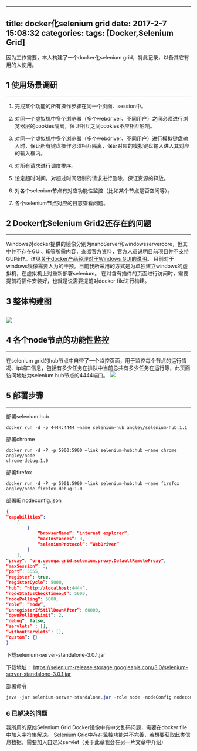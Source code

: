 
---
title: docker化selenium grid
date: 2017-2-7 15:08:32
categories: 
tags: [Docker,Selenium Grid]
---
因为工作需要，本人构建了一个docker化selenium grid，特此记录，以备其它有用的人使用。

## 1 使用场景调研
---

1. 完成某个功能的所有操作步骤在同一个页面、session中。

2. 对同一个虚拟机中多个浏览器（多个webdriver、不同用户）之间必须进行浏览器层的cookies隔离，保证相互之间cookies不应相互影响。

3. 对同一个虚拟机中多个浏览器（多个webdriver、不同用户）进行模拟键盘输入时，保证所有键盘操作必须相互隔离，保证对应的模拟键盘输入进入其对应的输入框内。

4. 对所有请求进行调度排序。

5. 设定超时时间，对超过时间限制的请求进行删除，保证资源的释放。

6. 对各个selenium节点有对应功能性监控（比如某个节点是否空闲等）。

7. 各个selenium节点对应的日志查看问题。

## 2 Docker化Selenium Grid2还存在的问题
---

Windows对docker提供的镜像分别为nanoServer和windowsservercore，但其中并不存在GUI、IE等所需内容，查阅官方资料，官方人员说明目前项目并不支持GUI操作。详见[关于docker产品经理对于Windows GUI的说明](https://blog.docker.com/2016/09/dockerforws2016/#comment-367168)。 目前对于windows镜像需要人为的干预。目前我所采用的方式是为单独建立windows的虚拟机，在虚拟机上对重新部署selenium。
在对含有插件的页面进行访问时，需要提前将插件安装好，也就是说需要提前对docker file进行构建。

## 3 整体构建图
![](http://oiivgasq3.bkt.clouddn.com/seleniumgrid.jpg)
---

## 4 各个node节点的功能性监控
---

在selenium grid的hub节点中自带了一个监控页面，用于监控每个节点的运行情况、ip端口信息，包括有多少任务在排队中当前总共有多少任务在运行等，此页面访问地址为selenium hub节点的4444端口。
![](http://oiivgasq3.bkt.clouddn.com/BDB86A2C-4358-49D1-86B8-1F596F88EA4C.png)

## 5 部署步骤
---

部署selenium hub
```shell
docker run -d -p 4444:4444 –name selenium-hub angley/selenium-hub:1.1
```
部署chrome
```shell
docker run -d -P -p 5900:5900 –link selenium-hub:hub –name chrome angley/node-
chrome-debug:1.0
```
部署firefox
```shell
docker run -d -P -p 5901:5900 –link selenium-hub:hub –name firefox angley/node-firefox-debug:1.0
```
部署IE
nodeconfig.json
```json
{
“capabilities”:
    [
        {
            “browserName”: “internet explorer”,
            “maxInstances”: 3,
            “seleniumProtocol”: “WebDriver”
        }
    ],
“proxy”: “org.openqa.grid.selenium.proxy.DefaultRemoteProxy”,
“maxSession”: 3,
“port”: 5555,
“register”: true,
“registerCycle”: 5000,
“hub”: “http://localhost:4444“,
“nodeStatusCheckTimeout”: 5000,
“nodePolling”: 5000,
“role”: “node”,
“unregisterIfStillDownAfter”: 60000,
“downPollingLimit”: 2,
“debug”: false,
“servlets” : [],
“withoutServlets”: [],
“custom”: {}
}
```
下载selenium-server-standalone-3.0.1.jar

下载地址：
https://selenium-release.storage.googleapis.com/3.0/selenium-server-standalone-3.0.1.jar

部署命令
```java 
java -jar selenium-server-standalone.jar -role node -nodeConfig nodeconfig.json
```

### 6 已解决的问题

我所用的原始Selenium Grid Docker镜像中有中文乱码问题，需要在docker file中加入字符集解决。
Selenium Grid中存在监控功能并不完善，若想要获取此类信息数据，需要加入自定义servlet（关于此章我会在另一片文章中介绍）